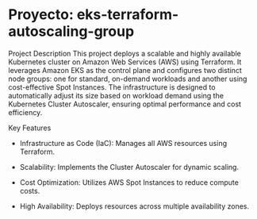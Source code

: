 # **Proyecto: eks-terraform-autoscaling-group**
  
Project Description
This project deploys a scalable and highly available Kubernetes cluster on Amazon Web Services (AWS) using Terraform. It leverages Amazon EKS as the control plane and configures two distinct node groups: one for standard, on-demand workloads and another using cost-effective Spot Instances. The infrastructure is designed to automatically adjust its size based on workload demand using the Kubernetes Cluster Autoscaler, ensuring optimal performance and cost efficiency.

Key Features

*   Infrastructure as Code (IaC): Manages all AWS resources using Terraform.

*   Scalability: Implements the Cluster Autoscaler for dynamic scaling.

*  Cost Optimization: Utilizes AWS Spot Instances to reduce compute costs.

* High Availability: Deploys resources across multiple availability zones.
